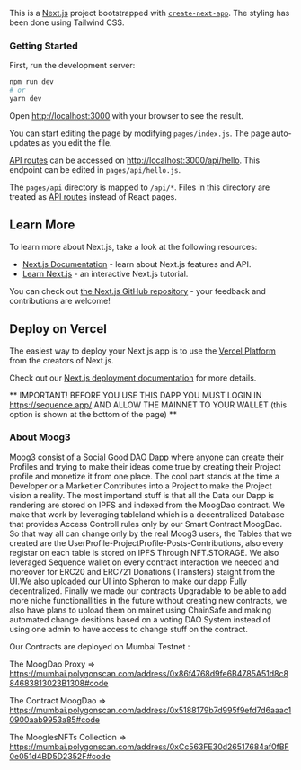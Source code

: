 This is a [Next.js](https://nextjs.org/) project bootstrapped with [`create-next-app`](https://github.com/vercel/next.js/tree/canary/packages/create-next-app). The styling has been done using Tailwind CSS.

### Getting Started

First, run the development server:

```bash
npm run dev
# or
yarn dev
```

Open [http://localhost:3000](http://localhost:3000) with your browser to see the result.

You can start editing the page by modifying `pages/index.js`. The page auto-updates as you edit the file.

[API routes](https://nextjs.org/docs/api-routes/introduction) can be accessed on [http://localhost:3000/api/hello](http://localhost:3000/api/hello). This endpoint can be edited in `pages/api/hello.js`.

The `pages/api` directory is mapped to `/api/*`. Files in this directory are treated as [API routes](https://nextjs.org/docs/api-routes/introduction) instead of React pages.

## Learn More

To learn more about Next.js, take a look at the following resources:

-   [Next.js Documentation](https://nextjs.org/docs) - learn about Next.js features and API.
-   [Learn Next.js](https://nextjs.org/learn) - an interactive Next.js tutorial.

You can check out [the Next.js GitHub repository](https://github.com/vercel/next.js/) - your feedback and contributions are welcome!

## Deploy on Vercel

The easiest way to deploy your Next.js app is to use the [Vercel Platform](https://vercel.com/new?utm_medium=default-template&filter=next.js&utm_source=create-next-app&utm_campaign=create-next-app-readme) from the creators of Next.js.

Check out our [Next.js deployment documentation](https://nextjs.org/docs/deployment) for more details.

** IMPORTANT! BEFORE YOU USE THIS DAPP YOU MUST LOGIN IN https://sequence.app/ AND ALLOW THE MAINNET TO YOUR WALLET (this option is shown at the bottom of the page) **

### About Moog3

Moog3 consist of a Social Good DAO Dapp where anyone can create their Profiles and trying to make their ideas come true by creating their Project profile and monetize it from one place. The cool part stands at the time a Developer or a Marketier Contributes into a Project to make the Project vision a reality. The most importand stuff is that all the Data our Dapp is rendering are stored on IPFS and indexed from the MoogDao contract. We make that work by leveraging tableland which is a decentralized Database that provides Access Controll rules only by our Smart Contract MoogDao. So that way all can change only by the real Moog3 users, the Tables that we created are the UserProfile-ProjectProfile-Posts-Contributions, also every registar on each table is stored on IPFS Through NFT.STORAGE. We also leveraged Sequence wallet on every contract interaction we needed and moreover for ERC20 and ERC721 Donations (Transfers) staight from the UI.We also uploaded our UI into Spheron to make our dapp Fully decentralized. Finally we made our contracts Upgradable to be able to add more niche functionallities in the future without creating new contracts, we also have plans to upload them on mainet using ChainSafe and making automated change desitions based on a voting DAO System instead of using one admin to have access to change stuff on the contract.

Our Contracts are deployed on Mumbai Testnet :

The  MoogDao Proxy         => https://mumbai.polygonscan.com/address/0x86f4768d9fe6B4785A51d8c884683813023B1308#code

The Contract MoogDao       => https://mumbai.polygonscan.com/address/0x5188179b7d995f9efd7d6aaac10900aab9953a85#code

The MooglesNFTs Collection => https://mumbai.polygonscan.com/address/0xCc563FE30d26517684af0fBF0e051d4BD5D2352F#code

